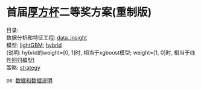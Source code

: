 # 首届[厚方杯](http://gdhf-inv.com/news_detail.php?CateID=11110&id=147)二等奖方案(重制版)

目录:  
数据分析和特征工程: [data_insight](https://github.com/HaoningChen/Houfang-Cup/blob/main/data_insight.ipynb)  
模型: [lightGBM](https://github.com/HaoningChen/Houfang-Cup/blob/main/lgbm.ipynb);  [hybrid](https://github.com/HaoningChen/Houfang-Cup/blob/main/hybrid.ipynb)  
(说明: hybrid的weight=[0, 1]时, 相当于xgboost模型; weight=[1, 0]时, 相当于线性回归模型)  
策略: [strategy](https://github.com/HaoningChen/Houfang-Cup/blob/main/strategy.ipynb)

ps: [数据和数据说明](https://www.kaggle.com/datasets/harleychan/csi300)
